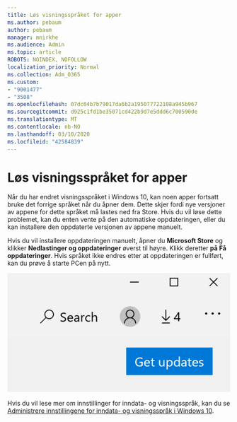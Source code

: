 ```yaml
---
title: Løs visningsspråket for apper
ms.author: pebaum
author: pebaum
manager: mnirkhe
ms.audience: Admin
ms.topic: article
ROBOTS: NOINDEX, NOFOLLOW
localization_priority: Normal
ms.collection: Adm_O365
ms.custom:
- "9001477"
- "3508"
ms.openlocfilehash: 07dc04b7b79017da6b2a195077722108a945b967
ms.sourcegitcommit: d925c1fd1be35071cd422b9d7e5ddd6c700590de
ms.translationtype: MT
ms.contentlocale: nb-NO
ms.lasthandoff: 03/10/2020
ms.locfileid: "42584839"
---
```

# <a name="fix-the-display-language-of-apps"></a>Løs visningsspråket for apper

Når du har endret visningsspråket i Windows 10, kan noen apper fortsatt bruke det forrige språket når du åpner dem. Dette skjer fordi nye versjoner av appene for dette språket må lastes ned fra Store. Hvis du vil løse dette problemet, kan du enten vente på den automatiske oppdateringen, eller du kan installere den oppdaterte versjonen av appene manuelt.

Hvis du vil installere oppdateringen manuelt, åpner du **Microsoft Store** og klikker **Nedlastinger og oppdateringer** øverst til høyre. Klikk deretter **på Få oppdateringer**. Hvis språket ikke endres etter at oppdateringen er fullført, kan du prøve å starte PCen på nytt.

![Få oppdateringer.](media/get-updates.png)

Hvis du vil lese mer om innstillinger for inndata- og visningsspråk, kan du se [Administrere innstillingene for inndata- og visningsspråk i Windows 10](https://support.microsoft.com/help/4027670/windows-10-add-and-switch-input-and-display-language-preferences).
